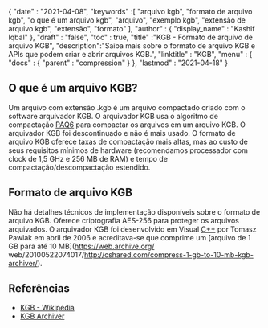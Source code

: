 {
  "date" : "2021-04-08",
  "keywords" :[ "arquivo kgb", "formato de arquivo kgb", "o que é um arquivo kgb", "arquivo", "exemplo kgb", "extensão de arquivo kgb", "extensão", "formato" ],
  "author" : {
    "display_name" : "Kashif Iqbal"
},
  "draft" : "false",
  "toc" : true,
  "title" :"KGB - Formato de arquivo de arquivo KGB",
  "description":"Saiba mais sobre o formato de arquivo KGB e APIs que podem criar e abrir arquivos KGB.",
  "linktitle" : "KGB",
  "menu" : {
    "docs" : {
      "parent" : "compression"
}
},
  "lastmod" : "2021-04-18"
}

## O que é um arquivo KGB?

Um arquivo com extensão .kgb é um arquivo compactado criado com o software arquivador KGB. O arquivador KGB usa o algoritmo de compactação [PAQ6](https://en.wikipedia.org/wiki/PAQ6) para compactar os arquivos em um arquivo KGB. O arquivador KGB foi descontinuado e não é mais usado. O formato de arquivo KGB oferece taxas de compactação mais altas, mas ao custo de seus requisitos mínimos de hardware (recomendamos processador com clock de 1,5 GHz e 256 MB de RAM) e tempo de compactação/descompactação estendido.

## Formato de arquivo KGB

Não há detalhes técnicos de implementação disponíveis sobre o formato de arquivo KGB. Oferece criptografia AES-256 para proteger os arquivos arquivados. O arquivador KGB foi desenvolvido em Visual [C++](/pt/programming/cpp/) por Tomasz Pawlak em abril de 2006 e acreditava-se que comprime um [arquivo de 1 GB para até 10 MB](https://web.archive.org/ web/20100522074017/http://cshared.com/compress-1-gb-to-10-mb-kgb-archiver/).

## Referências

* [KGB - Wikipedia](https://en.wikipedia.org/wiki/KGB_Archiver)
* [KGB Archiver](https://sourceforge.net/projects/kgbarchiver/)

